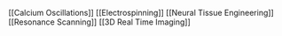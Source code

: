 [[Calcium Oscillations]]
[[Electrospinning]]
[[Neural Tissue Engineering]]
[[Resonance Scanning]]
[[3D Real Time Imaging]]
